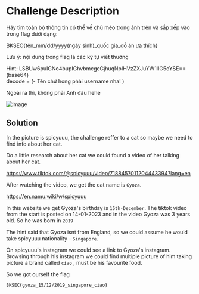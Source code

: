 # Challenge Description 
Hãy tìm toàn bộ thông tin có thể về chú mèo trong ảnh trên và sắp xếp vào trong flag dưới dạng:  

BKSEC{tên_mm/dd/yyyy(ngày sinh)_quốc gia_đồ ăn ưa thích}  

Lưu ý: nội dung trong flag là các ký tự viết thường  

Hint:
LSBUw6puIGNo4bupIGhvbmcgcGjhuqNpIHVzZXJuYW1lIG5oYSE== (base64)  
decode = (- Tên chứ hong phải username nha! )  

Ngoài ra thì, không phải Anh đâu hehe

![image](https://github.com/user-attachments/assets/7890cbdc-4698-4fd2-8251-1bd6036852a2)

## Solution
In the picture is spicyuuu, the challenge reffer to a cat so maybe we need to find info about her cat.  

Do a little research about her cat we could found a video of her talking about her cat.

https://www.tiktok.com/@spicyuuu/video/7188457011204443394?lang=en

After watching the video, we get the cat name is ```Gyoza```.  

https://en.namu.wiki/w/spicyuuu

In this website we get Gyoza's birthday is ```15th-December```. The tiktok video from the start is posted on 14-01-2023 and in the video Gyoza was 3 years old. So he was born in ```2019```

The hint said that Gyoza isnt from England, so we could assume he would take spicyuuu nationality - ```Singapore```.

On spicyuuu's instagram we could see a link to Gyoza's instagram. Browsing through his instagram we could find multiple picture of him taking picture a brand called ```ciao``` , must be his favourite food.

So we got ourself the flag

```BKSEC{gyoza_15/12/2019_singapore_ciao}```


